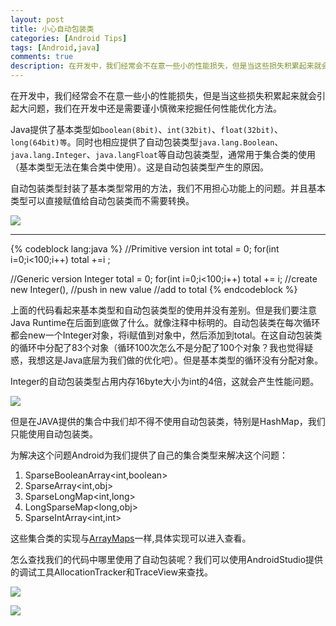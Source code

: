 ```yaml
---
layout: post
title: 小心自动包装类
categories: [Android Tips]
tags: [Android,java]
comments: true
description: 在开发中，我们经常会不在意一些小的性能损失，但是当这些损失积累起来就会引起大问题，我们在开发中还是需要谨小慎微来挖掘任何性能优化方法。
---
```

在开发中，我们经常会不在意一些小的性能损失，但是当这些损失积累起来就会引起大问题，我们在开发中还是需要谨小慎微来挖掘任何性能优化方法。

Java提供了基本类型如`boolean(8bit)`、`int(32bit)`、`float(32bit)`、`long(64bit)等`。同时也相应提供了自动包装类型`java.lang.Boolean`、`java.lang.Integer`、`java.langFloat`等自动包装类型，通常用于集合类的使用（基本类型无法在集合类中使用）。这是自动包装类型产生的原因。

自动包装类型封装了基本类型常用的方法，我们不用担心功能上的问题。并且基本类型可以直接赋值给自动包装类而不需要转换。

![][image-1]

----
{% codeblock lang:java %}
//Primitive version
int total = 0;
for(int i=0;i<100;i++)
	total +=i ;

//Generic version
Integer total = 0;
for(int i=0;i<100;i++)
	total += i;
	//create new Integer(),
	//push in new value
	//add to total
{% endcodeblock %}

上面的代码看起来基本类型和自动包装类型的使用并没有差别。但是我们要注意Java Runtime在后面到底做了什么。就像注释中标明的。自动包装类在每次循环都会new一个Integer对象，将i赋值到对象中，然后添加到total。在这自动包装类的循环中分配了83个对象（循环100次怎么不是分配了100个对象？我也觉得疑惑，我想这是Java底层为我们做的优化吧）。但是基本类型的循环没有分配对象。

Integer的自动包装类型占用内存16byte大小为int的4倍，这就会产生性能问题。

![][image-2]

但是在JAVA提供的集合中我们却不得不使用自动包装类，特别是HashMap，我们只能使用自动包装类。

为解决这个问题Android为我们提供了自己的集合类型来解决这个问题：

1. SparseBooleanArray\<int,boolean\>
2. SparseArray\<int,obj\>
3. SparseLongMap\<int,long\>
4. LongSparseMap\<long,obj\>
5. SparseIntArray\<int,int\>

这些集合类的实现与[ArrayMaps][1]一样,具体实现可以进入查看。


怎么查找我们的代码中哪里使用了自动包装呢？我们可以使用AndroidStudio提供的调试工具AllocationTracker和TraceView来查找。

![][image-3]

![][image-4]

[1]:	http://lengyue524.github.io/android%20tips/2015/08/30/ArrayMap.html

[image-1]:	http://7xky0m.com1.z0.glb.clouddn.com/99DC1253-AAC4-4BF0-B63A-71FEDA3A2C18.png
[image-2]:	http://7xky0m.com1.z0.glb.clouddn.com/6F8159E4-4FD0-4CF7-B6E5-601E08B20C3A.jpeg
[image-3]:	http://7xky0m.com1.z0.glb.clouddn.com/98D4371E-D1CF-492B-B677-E64F3C53DC45.jpeg
[image-4]:	http://7xky0m.com1.z0.glb.clouddn.com/3B816AE2-0478-4528-BF78-0602CEA02056.jpeg
